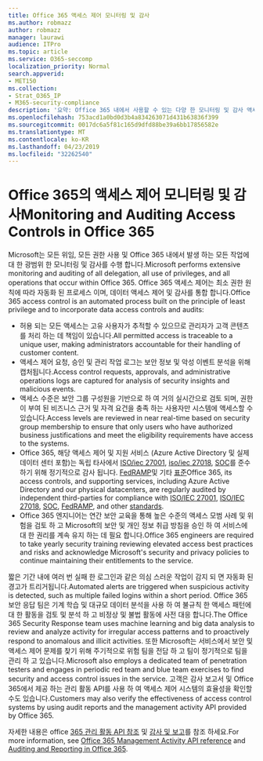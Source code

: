 ```yaml
---
title: Office 365 액세스 제어 모니터링 및 감사
ms.author: robmazz
author: robmazz
manager: laurawi
audience: ITPro
ms.topic: article
ms.service: O365-seccomp
localization_priority: Normal
search.appverid:
- MET150
ms.collection:
- Strat_O365_IP
- M365-security-compliance
description: '요약: Office 365 내에서 사용할 수 있는 다양 한 모니터링 및 감사 액세스 제어에 대 한 요약입니다.'
ms.openlocfilehash: 753acd1a0bd0d3b4a834263071d431b63836f399
ms.sourcegitcommit: 0017dc6a5f81c165d9dfd88be39a6bb17856582e
ms.translationtype: MT
ms.contentlocale: ko-KR
ms.lasthandoff: 04/23/2019
ms.locfileid: "32262540"
---
```

# <a name="monitoring-and-auditing-access-controls-in-office-365"></a><span data-ttu-id="f4b07-103">Office 365의 액세스 제어 모니터링 및 감사</span><span class="sxs-lookup"><span data-stu-id="f4b07-103">Monitoring and Auditing Access Controls in Office 365</span></span>

<span data-ttu-id="f4b07-104">Microsoft는 모든 위임, 모든 권한 사용 및 Office 365 내에서 발생 하는 모든 작업에 대 한 광범위 한 모니터링 및 감사를 수행 합니다.</span><span class="sxs-lookup"><span data-stu-id="f4b07-104">Microsoft performs extensive monitoring and auditing of all delegation, all use of privileges, and all operations that occur within Office 365.</span></span> <span data-ttu-id="f4b07-105">Office 365 액세스 제어는 최소 권한 원칙에 따라 자동화 된 프로세스 이며, 데이터 액세스 제어 및 감사를 통합 합니다.</span><span class="sxs-lookup"><span data-stu-id="f4b07-105">Office 365 access control is an automated process built on the principle of least privilege and to incorporate data access controls and audits:</span></span>
- <span data-ttu-id="f4b07-106">허용 되는 모든 액세스는 고유 사용자가 추적할 수 있으므로 관리자가 고객 콘텐츠를 처리 하는 데 책임이 있습니다.</span><span class="sxs-lookup"><span data-stu-id="f4b07-106">All permitted access is traceable to a unique user, making administrators accountable for their handling of customer content.</span></span>
- <span data-ttu-id="f4b07-107">액세스 제어 요청, 승인 및 관리 작업 로그는 보안 정보 및 악성 이벤트 분석을 위해 캡처됩니다.</span><span class="sxs-lookup"><span data-stu-id="f4b07-107">Access control requests, approvals, and administrative operations logs are captured for analysis of security insights and malicious events.</span></span>
- <span data-ttu-id="f4b07-108">액세스 수준은 보안 그룹 구성원을 기반으로 하 여 거의 실시간으로 검토 되며, 권한이 부여 된 비즈니스 근거 및 자격 요건을 충족 하는 사용자만 시스템에 액세스할 수 있습니다.</span><span class="sxs-lookup"><span data-stu-id="f4b07-108">Access levels are reviewed in near real-time based on security group membership to ensure that only users who have authorized business justifications and meet the eligibility requirements have access to the systems.</span></span>
- <span data-ttu-id="f4b07-109">Office 365, 해당 액세스 제어 및 지원 서비스 (Azure Active Directory 및 실제 데이터 센터 포함)는 독립 타사에서 [ISO/iec 27001](https://www.microsoft.com/en-us/TrustCenter/Compliance/iso-iec-27001), [iso/iec 27018](https://www.microsoft.com/en-us/TrustCenter/Compliance/iso-iec-27018), [SOC](https://www.microsoft.com/en-us/TrustCenter/Compliance/SOC)를 준수 하기 위해 정기적으로 감사 됩니다. [FedRAMP](https://www.microsoft.com/en-us/TrustCenter/Compliance/FedRAMP)및 기타 [표준](https://www.microsoft.com/en-us/TrustCenter/Compliance?service=Office#Icons)</span><span class="sxs-lookup"><span data-stu-id="f4b07-109">Office 365, its access controls, and supporting services, including Azure Active Directory and our physical datacenters, are regularly audited by independent third-parties for compliance with [ISO/IEC 27001](https://www.microsoft.com/en-us/TrustCenter/Compliance/iso-iec-27001), [ISO/IEC 27018](https://www.microsoft.com/en-us/TrustCenter/Compliance/iso-iec-27018), [SOC](https://www.microsoft.com/en-us/TrustCenter/Compliance/SOC), [FedRAMP](https://www.microsoft.com/en-us/TrustCenter/Compliance/FedRAMP), and other [standards](https://www.microsoft.com/en-us/TrustCenter/Compliance?service=Office#Icons).</span></span>
- <span data-ttu-id="f4b07-110">Office 365 엔지니어는 연간 보안 교육을 통해 높은 수준의 액세스 모범 사례 및 위험을 검토 하 고 Microsoft의 보안 및 개인 정보 취급 방침을 승인 하 여 서비스에 대 한 권리를 계속 유지 하는 데 필요 합니다.</span><span class="sxs-lookup"><span data-stu-id="f4b07-110">Office 365 engineers are required to take yearly security training reviewing elevated access best practices and risks and acknowledge Microsoft's security and privacy policies to continue maintaining their entitlements to the service.</span></span>

<span data-ttu-id="f4b07-111">짧은 기간 내에 여러 번 실패 한 로그인과 같은 의심 스러운 작업이 감지 되 면 자동화 된 경고가 트리거됩니다.</span><span class="sxs-lookup"><span data-stu-id="f4b07-111">Automated alerts are triggered when suspicious activity is detected, such as multiple failed logins within a short period.</span></span> <span data-ttu-id="f4b07-112">Office 365 보안 응답 팀은 기계 학습 및 대규모 데이터 분석을 사용 하 여 불규칙 한 액세스 패턴에 대 한 활동을 검토 및 분석 하 고 비정상 및 불법 활동에 사전 대응 합니다.</span><span class="sxs-lookup"><span data-stu-id="f4b07-112">The Office 365 Security Response team uses machine learning and big data analysis to review and analyze activity for irregular access patterns and to proactively respond to anomalous and illicit activities.</span></span> <span data-ttu-id="f4b07-113">또한 Microsoft는 서비스에서 보안 및 액세스 제어 문제를 찾기 위해 주기적으로 위험 팀을 전담 하 고 팀이 정기적으로 팀을 관리 하 고 있습니다.</span><span class="sxs-lookup"><span data-stu-id="f4b07-113">Microsoft also employs a dedicated team of penetration testers and engages in periodic red team and blue team exercises to find security and access control issues in the service.</span></span> <span data-ttu-id="f4b07-114">고객은 감사 보고서 및 Office 365에서 제공 하는 관리 활동 API를 사용 하 여 액세스 제어 시스템의 효율성을 확인할 수도 있습니다.</span><span class="sxs-lookup"><span data-stu-id="f4b07-114">Customers may also verify the effectiveness of access control systems by using audit reports and the management activity API provided by Office 365.</span></span> 

<span data-ttu-id="f4b07-115">자세한 내용은 office [365 관리 활동 API 참조](https://msdn.microsoft.com/en-us/library/office/mt227394.aspx) 및 [감사 및 보고](office-365-auditing-and-reporting-overview.md)를 참조 하세요.</span><span class="sxs-lookup"><span data-stu-id="f4b07-115">For more information, see [Office 365 Management Activity API reference](https://msdn.microsoft.com/en-us/library/office/mt227394.aspx) and [Auditing and Reporting in Office 365](office-365-auditing-and-reporting-overview.md).</span></span>
